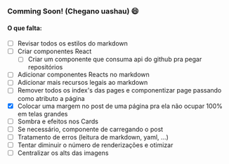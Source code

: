 <!--
title: "Início"
link: "/"
author: taffarel55
date: 22-10-2012
-->

### Comming Soon! (Chegano uashau) 😄

#### O que falta:

- [ ] Revisar todos os estilos do markdown
- [ ] Criar componentes React
  - [ ] Criar um componente que consuma api do github pra pegar repositórios
- [ ] Adicionar componentes Reacts no markdown
- [ ] Adicionar mais recursos legais ao markdown
- [ ] Remover todos os index's das pages e componentizar page passando como atributo a página
- [x] Colocar uma margem no post de uma página pra ela não ocupar 100% em telas grandes
- [ ] Sombra e efeitos nos Cards
- [ ] Se necessário, componente de carregando o post
- [ ] Tratamento de erros (leitura de markdown, yaml, ...)
- [ ] Tentar diminuir o número de renderizações e otimizar
- [ ] Centralizar os alts das imagens
